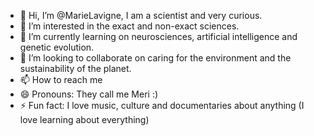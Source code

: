 - 👋 Hi, I’m @MarieLavigne, I am a scientist and very curious.
- 👀 I’m interested in the exact and non-exact sciences.
- 🌱 I’m currently learning on neurosciences, artificial intelligence and genetic evolution.
- 💞️ I’m looking to collaborate on caring for the environment and the sustainability of the planet.
- 📫 How to reach me 
- 😄 Pronouns: They call me Meri :)
- ⚡ Fun fact: I love music, culture and documentaries about anything (I love learning about everything)

<!---
MarieLavigne/MarieLavigne is a ✨ special ✨ repository because its `README.md` (this file) appears on your GitHub profile.
You can click the Preview link to take a look at your changes.
--->
